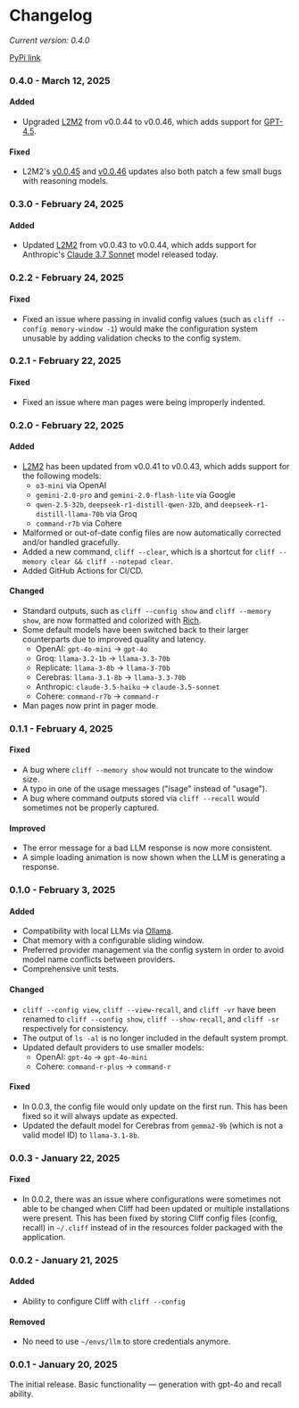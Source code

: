# Changelog

_Current version: 0.4.0_

[PyPi link](https://pypi.org/project/cliff-cli/)

### 0.4.0 - March 12, 2025

#### Added

- Upgraded [L2M2](https://github.com/pkelaita/l2m2) from v0.0.44 to v0.0.46, which adds support for [GPT-4.5](https://openai.com/index/introducing-gpt-4-5/).

#### Fixed

- L2M2's [v0.0.45](https://github.com/pkelaita/l2m2/releases/tag/v0.0.45) and [v0.0.46](https://github.com/pkelaita/l2m2/releases/tag/v0.0.46) updates also both patch a few small bugs with reasoning models.

### 0.3.0 - February 24, 2025

#### Added

- Updated [L2M2](https://github.com/pkelaita/l2m2) from v0.0.43 to v0.0.44, which adds support for Anthropic's [Claude 3.7 Sonnet](https://www.anthropic.com/news/claude-3-7-sonnet) model released today.

### 0.2.2 - February 24, 2025

#### Fixed

- Fixed an issue where passing in invalid config values (such as `cliff --config memory-window -1`) would make the configuration system unusable by adding validation checks to the config system.

### 0.2.1 - February 22, 2025

#### Fixed

- Fixed an issue where man pages were being improperly indented.

### 0.2.0 - February 22, 2025

#### Added

- [L2M2](https://github.com/pkelaita/l2m2) has been updated from v0.0.41 to v0.0.43, which adds support for the following models:
  - `o3-mini` via OpenAI
  - `gemini-2.0-pro` and `gemini-2.0-flash-lite` via Google
  - `qwen-2.5-32b`, `deepseek-r1-distill-qwen-32b`, and `deepseek-r1-distill-llama-70b` via Groq
  - `command-r7b` via Cohere
- Malformed or out-of-date config files are now automatically corrected and/or handled gracefully.
- Added a new command, `cliff --clear`, which is a shortcut for `cliff --memory clear && cliff --notepad clear`.
- Added GitHub Actions for CI/CD.

#### Changed

- Standard outputs, such as `cliff --config show` and `cliff --memory show`, are now formatted and colorized with [Rich](https://github.com/Textualize/rich).
- Some default models have been switched back to their larger counterparts due to improved quality and latency.
  - OpenAI: `gpt-4o-mini` → `gpt-4o`
  - Groq: `llama-3.2-1b` → `llama-3.3-70b`
  - Replicate: `llama-3-8b` → `llama-3-70b`
  - Cerebras: `llama-3.1-8b` → `llama-3.3-70b`
  - Anthropic: `claude-3.5-haiku` → `claude-3.5-sonnet`
  - Cohere: `command-r7b` → `command-r`
- Man pages now print in pager mode.

### 0.1.1 - February 4, 2025

#### Fixed

- A bug where `cliff --memory show` would not truncate to the window size.
- A typo in one of the usage messages ("isage" instead of "usage").
- A bug where command outputs stored via `cliff --recall` would sometimes not be properly captured.

#### Improved

- The error message for a bad LLM response is now more consistent.
- A simple loading animation is now shown when the LLM is generating a response.

### 0.1.0 - February 3, 2025

#### Added

- Compatibility with local LLMs via [Ollama](https://ollama.ai/).
- Chat memory with a configurable sliding window.
- Preferred provider management via the config system in order to avoid model name conflicts between providers.
- Comprehensive unit tests.

#### Changed

- `cliff --config view`, `cliff --view-recall`, and `cliff -vr` have been renamed to `cliff --config show`, `cliff --show-recall`, and `cliff -sr` respectively for consistency.
- The output of `ls -al` is no longer included in the default system prompt.
- Updated default providers to use smaller models:
  - OpenAI: `gpt-4o` → `gpt-4o-mini`
  - Cohere: `command-r-plus` → `command-r`

#### Fixed

- In 0.0.3, the config file would only update on the first run. This has been fixed so it will always update as expected.
- Updated the default model for Cerebras from `gemma2-9b` (which is not a valid model ID) to `llama-3.1-8b`.

### 0.0.3 - January 22, 2025

#### Fixed

- In 0.0.2, there was an issue where configurations were sometimes not able to be changed when Cliff had been updated or multiple installations were present. This has been fixed by storing Cliff config files (config, recall) in `~/.cliff` instead of in the resources folder packaged with the application.

### 0.0.2 - January 21, 2025

#### Added

- Ability to configure Cliff with `cliff --config`

#### Removed

- No need to use `~/envs/llm` to store credentials anymore.

### 0.0.1 - January 20, 2025

The initial release. Basic functionality — generation with gpt-4o and recall ability.
